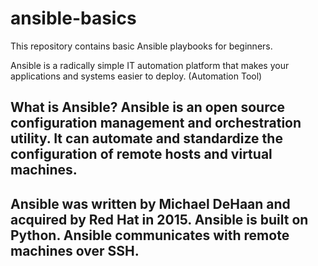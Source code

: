 # ansible-basics
This repository contains basic Ansible playbooks for beginners.

Ansible is a radically simple IT automation platform that makes your applications and systems easier to deploy. (Automation Tool)

What is Ansible?
Ansible is an open source configuration management and orchestration utility. It can automate and standardize the configuration of remote hosts and virtual machines.
-----------------------------------------------------------------------------------------------
Ansible was written by Michael DeHaan and acquired by Red Hat in 2015.
Ansible is built on Python.
Ansible communicates with remote machines over SSH.
-----------------------------------------------------------------------------------------------
